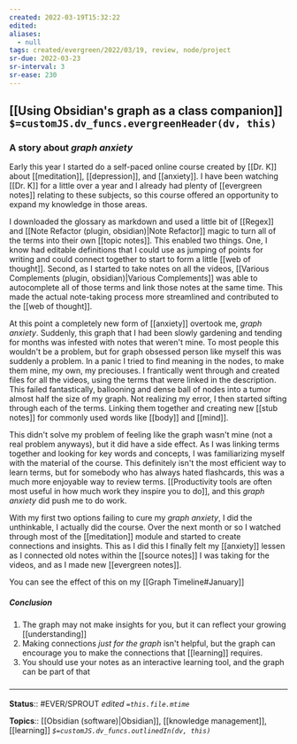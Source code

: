 ```yaml
---
created: 2022-03-19T15:32:22 
edited: 
aliases:
  - null
tags: created/evergreen/2022/03/19, review, node/project
sr-due: 2022-03-23
sr-interval: 3
sr-ease: 230
---
```


## [[Using Obsidian's graph as a class companion]] `$=customJS.dv_funcs.evergreenHeader(dv, this)`


### A story about *graph anxiety*
Early this year I started do a self-paced online course created by [[Dr. K]] about [[meditation]], [[depression]], and [[anxiety]]. I have been watching [[Dr. K]] for a little over a year and I already had plenty of [[evergreen notes]] relating to these subjects, so this course offered an opportunity to expand my knowledge in those areas.

I downloaded the glossary as markdown and used a little bit of [[Regex]] and [[Note Refactor (plugin, obsidian)|Note Refactor]] magic to turn all of the terms into their own [[topic notes]]. This enabled two things. One, I know had editable definitions that I could use as jumping of points for writing and could connect together to start to form a little [[web of thought]]. Second, as I started to take notes on all the videos, [[Various Complements (plugin, obsidian)|Various Complements]] was able to autocomplete all of those terms and link those notes at the same time. This made the actual note-taking process more streamlined and contributed to the [[web of thought]].

At this point a completely new form of [[anxiety]] overtook me, *graph anxiety*. Suddenly, this graph that I had been slowly gardening and tending for months was infested with notes that weren't mine. To most people this wouldn't be a problem, but for graph obsessed person like myself this was suddenly a problem. In a panic I tried to find meaning in the nodes, to make them mine, my own, my preciouses. I frantically went through and created files for all the videos, using the terms that were linked in the description. This failed fantastically, ballooning and dense ball of nodes into a tumor almost half the size of my graph. Not realizing my error, I then started sifting through each of the terms. Linking them together and creating new [[stub notes]] for commonly used words like [[body]] and [[mind]].

This didn't solve my problem of feeling like the graph wasn't mine (not a real problem anyways), but it did have a side effect. As I was linking terms together and looking for key words and concepts, I was familiarizing myself with the material of the course. This definitely isn't the most efficient way to learn terms, but for somebody who has always hated flashcards, this was a much more enjoyable way to review terms. [[Productivity tools are often most useful in how much work they inspire you to do]], and this *graph anxiety* did push me to do work.

With my first two options failing to cure my *graph anxiety*, I did the unthinkable, I actually did the course. Over the next month or so I watched through most of the [[meditation]] module and started to create connections and insights. This as I did this I finally felt my [[anxiety]] lessen as I connected old notes within the [[source notes]] I was taking for the videos, and as I made new [[evergreen notes]].

You can see the effect of this on my [[Graph Timeline#January]]


##### Conclusion

1. The graph may not make insights for you, but it can reflect your growing [[understanding]]
2. Making connections *just for the graph* isn't helpful, but the graph can encourage you to make the connections that [[learning]] requires.
3. You should use your notes as an interactive learning tool, and the graph can be part of that


### <hr class="footnote"/>

**Status**:: #EVER/SPROUT
*edited `=this.file.mtime`*

**Topics**:: [[Obsidian (software)|Obsidian]], [[knowledge management]], [[learning]]
*`$=customJS.dv_funcs.outlinedIn(dv, this)`*

